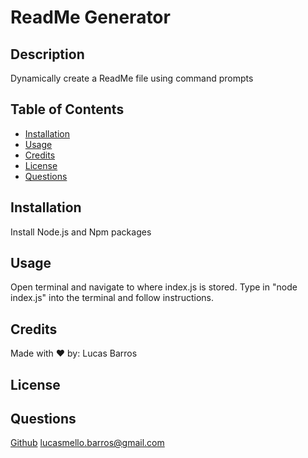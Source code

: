 
  # ReadMe Generator
  ## Description
  Dynamically create a ReadMe file using command prompts
  ## Table of Contents
  * [Installation](#installation)
  * [Usage](#usage)
  * [Credits](#credits)
  * [License](#license)
  * [Questions](#questions)
  ## Installation
  Install Node.js and Npm packages
  ## Usage
  Open terminal and navigate to where index.js is stored. Type in "node index.js" into the terminal and follow instructions.
  ## Credits
  Made with ❤️ by: Lucas Barros
  ## License
  
  ## Questions
  [Github](https://github.com/lucasmbarros)
  lucasmello.barros@gmail.com

